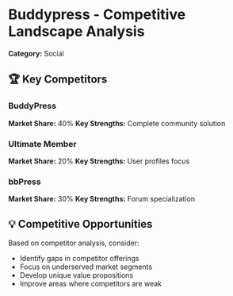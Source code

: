 # Buddypress - Competitive Landscape Analysis
**Category:** Social

## 🏆 Key Competitors
### BuddyPress
**Market Share:** 40%
**Key Strengths:** Complete community solution

### Ultimate Member
**Market Share:** 20%
**Key Strengths:** User profiles focus

### bbPress
**Market Share:** 30%
**Key Strengths:** Forum specialization

## 💡 Competitive Opportunities
Based on competitor analysis, consider:
- Identify gaps in competitor offerings
- Focus on underserved market segments
- Develop unique value propositions
- Improve areas where competitors are weak
